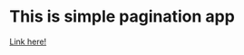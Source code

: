 <h1>This is simple pagination app </h1>
<a href ="https://p6te.github.io/pagination-app/"> Link here! </a>
